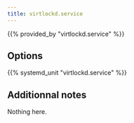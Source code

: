 ```yaml
---
title: virtlockd.service
---
```


{{% provided_by "virtlockd.service" %}}

## Options

{{% systemd_unit "virtlockd.service" %}}

## Additionnal notes

Nothing here.